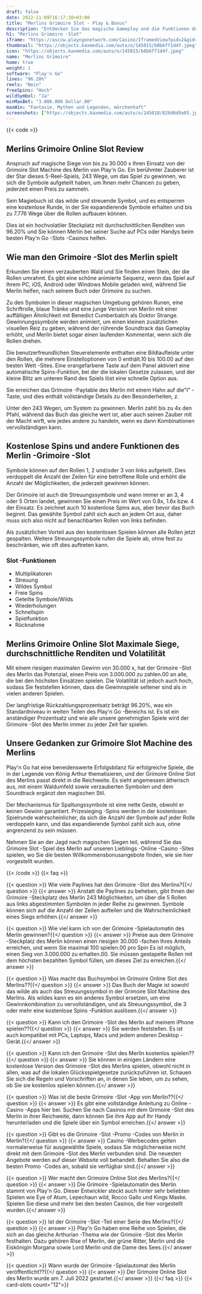 ```yaml
---
draft: false
date: 2022-11-09T16:17:38+03:00
title: "Merlins Grimoire Slot - Play & Bonus"
description: "Entdecken Sie das magische Gameplay und die Funktionen des Merlin -Grimoire -Slot in unserer Rezension. Wir zeigen auch, wo wir es mit dem besten Casino -Bonus spielen können."
h1: "Merlins Grimoire -Slot"
iframe: "https://asccw.playngonetwork.com/Casino/IframedView?pid=2&gid=merlinsgrimoire&lang=en_US&practice=1&channel=desktop&div=flashobject&width=100%25&height=100%25&user=&password=&ctx=&demo=2&brand=&lobby=&rccurrentsessiontime=0&rcintervaltime=0&rcaccounthistoryurl=&rccontinueurl=&rcexiturl=&rchistoryurlmode=&autoplaylimits=0&autoplayreset=0&callback=flashCallback&rcmga=&resourcelevel=0&hasjackpots=False&country=&pauseplay=&playlimit=&selftest=&sessiontime=&coreweburl=https://asccw.playngonetwork.com/&showpoweredby=True"
thumbnail: "https://objects.kaxmedia.com/auto/o/145015/b8b6ff1d4f.jpeg"
icon: "https://objects.kaxmedia.com/auto/o/145015/b8b6ff1d4f.jpeg"
name: "Merlins Grimoire"
home: true
weight: 1
software: "Play'n Go"
lines: "96.20%"
reels: "Nein"
freeSpins: "Hoch"
wildSymbol: "Ja"
minMaxBet: "3.000.000 Dollar.00"
maxWin: "Fantasie, Mythen und Legenden, märchenhaft"
screenshots: ["https://objects.kaxmedia.com/auto/o/145018/828d6d9a05.jpeg"]
---
```


{{< code >}}<h2>Merlins Grimoire Online Slot Review</h2><p>Anspruch auf magische Siege von bis zu 30.000 x Ihren Einsatz von der Grimoire Slot Machine des Merlin von Play'n Go. Ein berühmter Zauberer ist der Star dieses 5-Reel-Spiels, 243 Wege, um das Spiel zu gewinnen, wo sich die Symbole aufgeteilt haben, um Ihnen mehr Chancen zu geben, jederzeit einen Preis zu sammeln.</p><p>Sein Magiebuch ist das wilde und streuende Symbol, und es entsperren eine kostenlose Runde, in der Sie expandierende Symbole erhalten und bis zu 7.776 Wege über die Rollen aufbauen können.</p><p>Dies ist ein hochvolatiler Steckplatz mit durchschnittlichen Renditen von 96.20% und Sie können Merlin bei seiner Suche auf PCs oder Handys beim besten Play'n Go -Slots -Casinos helfen.</p><h2>Wie man den Grimoire -Slot des Merlin spielt</h2><p>Erkunden Sie einen verzauberten Wald und Sie finden einen Stein, der die Rollen umrahmt. Es gibt eine schöne animierte Sequenz, wenn das Spiel auf Ihrem PC, iOS, Android oder Windows Mobile geladen wird, während Sie Merlin helfen, nach seinem Buch oder Grimoire zu suchen.</p><p>Zu den Symbolen in dieser magischen Umgebung gehören Runen, eine Schriftrolle, blaue Tränke und eine junge Version von Merlin mit einer auffälligen Ähnlichkeit mit Benedict Cumberbatch als Doktor Strange. Gewinnungssymbole werden animiert, um einen kleinen zusätzlichen visuellen Reiz zu geben, während der rührende Soundtrack das Gameplay erhöht, und Merlin bietet sogar einen laufenden Kommentar, wenn sich die Rollen drehen.</p><p>Die benutzerfreundlichen Steuerelemente enthalten eine Bildlaufleiste unter den Rollen, die mehrere Einstelloptionen von 0 enthält.10 bis 100.00 auf den besten Wett -Sites. Eine orangefarbene Taste auf dem Panel aktiviert eine automatische Spins-Funktion, bei der die lokalen Gesetze zulassen, und der kleine Blitz am unteren Rand des Spiels löst eine schnelle Option aus.</p><p>Sie erreichen das Grimoire -Paytable des Merlin mit einem Hahn auf die"I" -Taste, und dies enthält vollständige Details zu den Besonderheiten, z.</p><p>Unter den 243 Wegen, um System zu gewinnen. Merlin zahlt bis zu 4x den Pfahl, während das Buch das gleiche wert ist, aber auch seinen Zauber mit der Macht wirft, wie jedes andere zu handeln, wenn es dann Kombinationen vervollständigen kann.</p><h2>Kostenlose Spins und andere Funktionen des Merlin -Grimoire -Slot</h2><p>Symbole können auf den Rollen 1, 2 und/oder 3 von links aufgeteilt. Dies verdoppelt die Anzahl der Zeilen für eine betroffene Rolle und erhöht die Anzahl der Möglichkeiten, die jederzeit gewinnen können.</p><p>Der Grimoire ist auch die Streuungssymbole und wann immer er an 3, 4 oder 5 Orten landet, gewinnen Sie einen Preis im Wert von 0.8x, 1.6x bzw. 4 der Einsatz. Es zeichnet auch 10 kostenlose Spins aus, aber bevor das Buch beginnt. Das gewählte Symbol zahlt sich auch an jedem Ort aus, daher muss sich also nicht auf benachbarten Rollen von links befinden.</p><p>Als zusätzlichen Vorteil aus den kostenlosen Spielen können alle Rollen jetzt gespalten. Weitere Streuungssymbole rufen die Spiele ab, ohne fest zu beschränken, wie oft dies auftreten kann.</p><h3>
Slot -Funktionen</h3><ul>
<li></span>
Multiplikatoren</li>
<li></span>
Streuung</li>
<li></span>
Wildes Symbol</li>
<li></span>
Freie Spins</li>
<li></span>
Geteilte Symbole/Wilds</li>
<li></span>
Wiederholungen</li>
<li></span>
Schnellspin</li>
<li></span>
Spielfunktion</li>
<li></span>
Rücknahme</li></ul><h2>Merlins Grimoire Online Slot Maximale Siege, durchschnittliche Renditen und Volatilität</h2><p>Mit einem riesigen maximalen Gewinn von 30.000 x, hat der Grimoire -Slot des Merlin das Potenzial, einen Preis von 3.000.000 zu zahlen.00 an alle, die bei den höchsten Einsätzen spielen. Die Volatilität ist jedoch auch hoch, sodass Sie feststellen können, dass die Gewinnspiele seltener sind als in vielen anderen Spielen.</p><p>Der langfristige Rückzahlungsprozentsatz beträgt 96.20%, was ein Standardniveau in weiten Teilen des Play'n Go -Bereichs ist. Es ist ein anständiger Prozentsatz und wie alle unsere genehmigten Spiele wird der Grimoire -Slot des Merlin immer zu jeder Zeit fair spielen.</p><h2>Unsere Gedanken zur Grimoire Slot Machine des Merlins</h2><p>Play'n Go hat eine beneidenswerte Erfolgsbilanz für erfolgreiche Spiele, die in der Legende von König Arthur thematisieren, und der Grimoire Online Slot des Merlins passt direkt in die Reichweite. Es sieht angemessen ätherisch aus, mit einem Waldumfeld sowie verzauberten Symbolen und dem Soundtrack ergänzt den magischen Stil.</p><p>Der Mechanismus für Spaltungssymbole ist eine nette Geste, obwohl er keinen Gewinn garantiert. Prizesieging -Spins werden in der kostenlosen Spielrunde wahrscheinlicher, da sich die Anzahl der Symbole auf jeder Rolle verdoppeln kann, und das expandierende Symbol zahlt sich aus, ohne angrenzend zu sein müssen.</p><p>Nehmen Sie an der Jagd nach magischen Siegen teil, während Sie das Grimoire Slot -Spiel des Merlin auf unseren Lieblings -Online -Casino -Sites spielen, wo Sie die besten Willkommensbonusangebote finden, wie sie hier vorgestellt wurden.</p>
{{< /code >}}
{{< faq >}}

{{< question >}} Wie viele Paylines hat den Grimoire -Slot des Merlins?{{</ question >}}
{{< answer >}} Anstatt die Paylines zu beheben, gibt Ihnen der Grimoire -Steckplatz des Merlin 243 Möglichkeiten, um über die 5 Rollen aus links abgestimmten Symbolen in jeder Reihe zu gewinnen. Symbole können sich auf die Anzahl der Zeilen aufteilen und die Wahrscheinlichkeit eines Siegs erhöhen.{{</ answer >}}

{{< question >}} Wie viel kann ich von der Grimoire -Spielautomatin des Merlin gewinnen?{{</ question >}}
{{< answer >}} Preise aus dem Grimoire -Steckplatz des Merlin können einen riesigen 30.000 -fachen Ihres Anteils erreichen, und wenn Sie maximal 100 spielen.00 pro Spin Es ist möglich, einen Sieg von 3.000.000 zu erhalten.00. Sie müssen gestapelte Rollen mit dem höchsten bezahlten Symbol füllen, um dieses Ziel zu erreichen.{{</ answer >}}

{{< question >}} Was macht das Buchsymbol im Grimoire Online Slot des Merlins??{{</ question >}}
{{< answer >}} Das Buch der Magie ist sowohl das wilde als auch das Streuungssymbol in der Grimoire Slot Machine des Merlins. Als wildes kann es ein anderes Symbol ersetzen, um eine Gewinnkombination zu vervollständigen, und als Streuungssymbol, die 3 oder mehr eine kostenlose Spins -Funktion auslösen.{{</ answer >}}

{{< question >}} Kann ich den Grimoire -Slot des Merlin auf meinem iPhone spielen??{{</ question >}}
{{< answer >}} Sie werden feststellen. Es ist auch kompatibel mit PCs, Laptops, Macs und jedem anderen Desktop -Gerät.{{</ answer >}}

{{< question >}} Kann ich den Grimoire -Slot des Merlin kostenlos spielen??{{</ question >}}
{{< answer >}} Sie können in einigen Ländern eine kostenlose Version des Grimoire -Slot des Merlins spielen, obwohl nicht in allen, was auf die lokalen Glücksspielgesetze zurückzuführen ist. Schauen Sie sich die Regeln und Vorschriften an, in denen Sie leben, um zu sehen, ob Sie sie kostenlos spielen können.{{</ answer >}}

{{< question >}} Was ist die beste Grimoire -Slot -App von Merlin??{{</ question >}}
{{< answer >}} Es gibt eine vollständige Anleitung zu Online -Casino -Apps hier bei. Suchen Sie nach Casinos mit dem Grimoire -Slot des Merlin in ihrer Reichweite, dann können Sie ihre App auf Ihr Handy herunterladen und die Spiele über ein Symbol erreichen.{{</ answer >}}

{{< question >}} Gibt es die Grimoire -Slot -Promo -Codes von Merlin in Merlin?{{</ question >}}
{{< answer >}} Casino -Werbecodes gelten normalerweise für ausgewählte Spiele, sodass Sie möglicherweise nicht direkt mit dem Grimoire -Slot des Merlin verbunden sind. Die neuesten Angebote werden auf dieser Website voll behandelt. Behalten Sie also die besten Promo -Codes an, sobald sie verfügbar sind.{{</ answer >}}

{{< question >}} Wer macht den Grimoire Online Slot des Merlins?{{</ question >}}
{{< answer >}} Die Grimoire -Spielautomatin des Merlin stammt von Play'n Go. Dieser Entwickler steckt auch hinter sehr beliebten Spielen wie Eye of Atum, Lepechaun wild, Rocco Gallo und Kings Maske. Spielen Sie diese und mehr bei den besten Casinos, die hier vorgestellt wurden.{{</ answer >}}

{{< question >}} Ist der Grimoire -Slot -Teil einer Serie des Merlins?{{</ question >}}
{{< answer >}} Play'n Go haben eine Reihe von Spielen, die sich an das gleiche Arthurian -Thema wie der Grimoire -Slot des Merlin festhalten. Dazu gehören Rise of Merlin, der grüne Ritter, Merlin und die Eiskönigin Morgana sowie Lord Merlin und die Dame des Sees.{{</ answer >}}

{{< question >}} Wann wurde der Grimoire -Spielautomat des Merlin veröffentlicht??{{</ question >}}
{{< answer >}} Der Grimoire Online Slot des Merlin wurde am 7. Juli 2022 gestartet.{{</ answer >}}
{{</ faq >}}
{{< card-slots count="12">}}